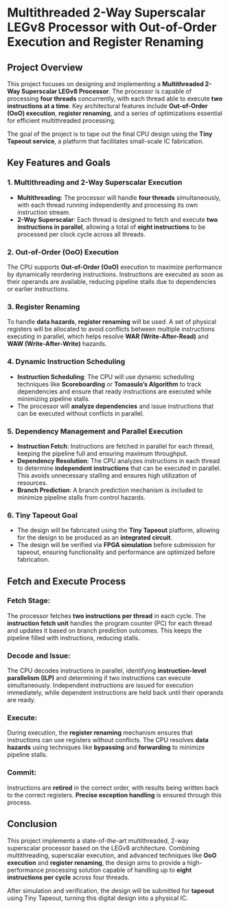 # Multithreaded 2-Way Superscalar LEGv8 Processor with Out-of-Order Execution and Register Renaming

## Project Overview

This project focuses on designing and implementing a **Multithreaded 2-Way Superscalar LEGv8 Processor**. The processor is capable of processing **four threads** concurrently, with each thread able to execute **two instructions at a time**. Key architectural features include **Out-of-Order (OoO) execution**, **register renaming**, and a series of optimizations essential for efficient multithreaded processing.

The goal of the project is to tape out the final CPU design using the **Tiny Tapeout service**, a platform that facilitates small-scale IC fabrication.

## Key Features and Goals

### 1. **Multithreading and 2-Way Superscalar Execution**
- **Multithreading**: The processor will handle **four threads** simultaneously, with each thread running independently and processing its own instruction stream.
- **2-Way Superscalar**: Each thread is designed to fetch and execute **two instructions in parallel**, allowing a total of **eight instructions** to be processed per clock cycle across all threads.

### 2. **Out-of-Order (OoO) Execution**
The CPU supports **Out-of-Order (OoO)** execution to maximize performance by dynamically reordering instructions. Instructions are executed as soon as their operands are available, reducing pipeline stalls due to dependencies or earlier instructions.

### 3. **Register Renaming**
To handle **data hazards**, **register renaming** will be used. A set of physical registers will be allocated to avoid conflicts between multiple instructions executing in parallel, which helps resolve **WAR (Write-After-Read)** and **WAW (Write-After-Write)** hazards.

### 4. **Dynamic Instruction Scheduling**
- **Instruction Scheduling**: The CPU will use dynamic scheduling techniques like **Scoreboarding** or **Tomasulo’s Algorithm** to track dependencies and ensure that ready instructions are executed while minimizing pipeline stalls.
- The processor will **analyze dependencies** and issue instructions that can be executed without conflicts in parallel.

### 5. **Dependency Management and Parallel Execution**
- **Instruction Fetch**: Instructions are fetched in parallel for each thread, keeping the pipeline full and ensuring maximum throughput.
- **Dependency Resolution**: The CPU analyzes instructions in each thread to determine **independent instructions** that can be executed in parallel. This avoids unnecessary stalling and ensures high utilization of resources.
- **Branch Prediction**: A branch prediction mechanism is included to minimize pipeline stalls from control hazards.

### 6. **Tiny Tapeout Goal**
- The design will be fabricated using the **Tiny Tapeout** platform, allowing for the design to be produced as an **integrated circuit**.
- The design will be verified via **FPGA simulation** before submission for tapeout, ensuring functionality and performance are optimized before fabrication.

## Fetch and Execute Process

### Fetch Stage:
The processor fetches **two instructions per thread** in each cycle. The **instruction fetch unit** handles the program counter (PC) for each thread and updates it based on branch prediction outcomes. This keeps the pipeline filled with instructions, reducing stalls.

### Decode and Issue:
The CPU decodes instructions in parallel, identifying **instruction-level parallelism (ILP)** and determining if two instructions can execute simultaneously. Independent instructions are issued for execution immediately, while dependent instructions are held back until their operands are ready.

### Execute:
During execution, the **register renaming** mechanism ensures that instructions can use registers without conflicts. The CPU resolves **data hazards** using techniques like **bypassing** and **forwarding** to minimize pipeline stalls.

### Commit:
Instructions are **retired** in the correct order, with results being written back to the correct registers. **Precise exception handling** is ensured through this process.

## Conclusion

This project implements a state-of-the-art multithreaded, 2-way superscalar processor based on the LEGv8 architecture. Combining multithreading, superscalar execution, and advanced techniques like **OoO execution** and **register renaming**, the design aims to provide a high-performance processing solution capable of handling up to **eight instructions per cycle** across four threads.

After simulation and verification, the design will be submitted for **tapeout** using Tiny Tapeout, turning this digital design into a physical IC.


